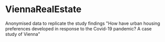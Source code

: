 # ViennaRealEstate
Anonymised data to replicate the study findings "How have urban housing preferences developed in response to the Covid-19 pandemic? A case study of Vienna"
